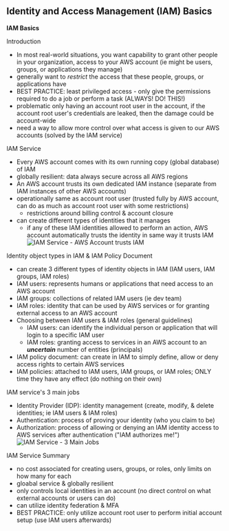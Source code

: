 ## Identity and Access Management (IAM) Basics

**IAM Basics**

Introduction
* In most real-world situations, you want capability to grant other people in your organization, access to your AWS account (ie might be users, groups, or applications they manage)
* generally want to _restrict_ the access that these people, groups, or applications have 
* BEST PRACTICE: least privileged access - only give the permissions required to do a job or perform a task (ALWAYS! DO! THIS!)
* problematic only having an account root user in the account, if the account root user's credentials are leaked, then the damage could be account-wide
* need a way to allow more control over what access is given to our AWS accounts (solved by the IAM service)

IAM Service
* Every AWS account comes with its own running copy (global database) of IAM
* globally resilient: data always secure across all AWS regions
* An AWS account trusts its own dedicated IAM instance (separate from IAM instances of other AWS accounts)
* operationally same as account root user (trusted fully by AWS account, can do as much as account root user with some restrictions)
  * restrictions around billing control & account closure
* can create different types of identities that it manages
  * if any of these IAM identities allowed to perform an action, AWS account automatically trusts the identity in same way it trusts IAM 
![IAM Service - AWS Account trusts IAM](https://user-images.githubusercontent.com/88348559/191972561-11967170-7a66-4e4d-8937-c32b7173de98.png)

Identity object types in IAM & IAM Policy Document
* can create 3 different types of identity objects in IAM (IAM users, IAM groups, IAM roles)
* IAM users: represents humans or applications that need access to an AWS account
* IAM groups: collections of related IAM users (ie dev team)
* IAM roles: identity that can be used by AWS services or for granting external access to an AWS account
* Choosing between IAM users & IAM roles (general guidelines)
  * IAM users: can identify the individual person or application that will login to a specific IAM user
  * IAM roles: granting access to services in an AWS account to an **_uncertain_** number of entities (principals)
* IAM policy document: can create in IAM to simply define, allow or deny access rights to certain AWS services
* IAM policies: attached to IAM users, IAM groups, or IAM roles; ONLY time they have any effect (do nothing on their own)

IAM service's 3 main jobs
* Identity Provider (IDP): identity management (create, modify, & delete identities; ie IAM users & IAM roles)
* Authentication: process of proving your identity (who you claim to be)
* Authorization: process of allowing or denying an IAM identity access to AWS services after authentication ("IAM authorizes me!")
![IAM Service - 3 Main Jobs](https://i.postimg.cc/bvq9jX21/image13.png)

IAM Service Summary
* no cost associated for creating users, groups, or roles, only limits on how many for each
* gloabal service & globally resilient
* only controls local identities in an account (no direct control on what external accounts or users can do)
* can utilize identity federation & MFA
* BEST PRACTICE: only utilize account root user to perform initial account setup (use IAM users afterwards) 
